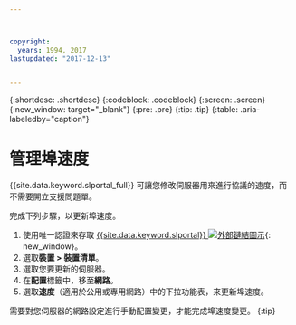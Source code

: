 ```yaml
---



copyright:
  years: 1994, 2017
lastupdated: "2017-12-13"


---
```


{:shortdesc: .shortdesc}
{:codeblock: .codeblock}
{:screen: .screen}
{:new_window: target="_blank"}
{:pre: .pre}
{:tip: .tip}
{:table: .aria-labeledby="caption"}

# 管理埠速度

{{site.data.keyword.slportal_full}} 可讓您修改伺服器用來進行協議的速度，而不需要開立支援問題單。

完成下列步驟，以更新埠速度。

1. 使用唯一認證來存取 [{{site.data.keyword.slportal}} ![外部鏈結圖示](../icons/launch-glyph.svg "外部鏈結圖示")](https://control.softlayer.com/){: new_window}。
2. 選取**裝置 > 裝置清單**。
3. 選取您要更新的伺服器。
4. 在**配置**標籤中，移至**網路**。
5. 選取**速度**（適用於公用或專用網路）中的下拉功能表，來更新埠速度。

需要對您伺服器的網路設定進行手動配置變更，才能完成埠速度變更。
{:tip}
